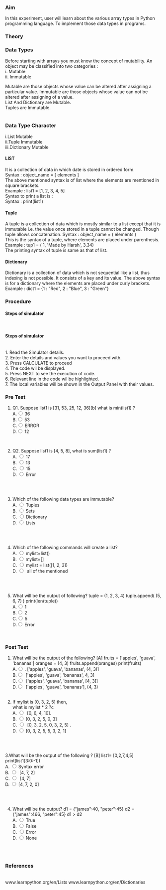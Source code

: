 ### Aim

In this experiment, user will learn about the various array types in Python programming language.
To implement those data types in programs.

### Theory

 <h3>Data Types</h3>
                     Before starting with arrays you must know the concept of mutability.
An object may be classified into two categories :<br>
i. Mutable<br>
ii. Immutable<br>

Mutable are those objects whose value can be altered after assigning a particular value.
Immutable are those objects whose value can not be altered after assigning of a value.<br>
List And Dictionary are Mutable.<br>
Tuples are Immutable.<br><br>

<h3>Data Type Character</h3>
i.List Mutable<br>
ii.Tuple Immutable<br>
iii.Dictionary Mutable<br>
                    <h4>LIST</h4>It is a collection of data in which date is stored in ordered form.<br>
                    Syntax : object_name = [ elements ]<br>
                    The above mentioned syntax is of list where the elements are mentioned in square brackets.<br>
                    Example : list1 = [1, 2, 3, 4, 5]<br>
                    Syntax to print a list is :<br>
                     Syntax : print(list1)<br>
                    <h4>Tuple</h4>A tuple is a collection of data which is mostly similar to a list except that it is immutable i.e. the value once stored in a tuple cannot be changed. Though tuple allows concatenation.
                    Syntax : object_name = ( elements ) <br>
                    This is the syntax of a tuple, where elements are placed under parenthesis.<br>
                    Example : tup1 = ( 1, 'Made by Harsh', 3.34)<br>
                    The printing syntax of tuple is same as that of list.<br>
 <h4>Dictionary</h4>Dictionary is a collection of data which is not sequential like a list, thus indexing is not possible.
It consists of a key and its value.
The above syntax is for a dictionary where the elements are placed under curly brackets.<br>
Example : dict1 = {1 : "Red", 2 : "Blue", 3 : "Green"}<br>

### Procedure

<h4>Steps of simulator </h4><br>
                        <h4>Steps of simulator </h4><br>
                        1.&nbsp;Read the Simulator details.<br>
                        2.&nbsp;Enter the details and values you want to proceed with. <br>
                        3.&nbsp;Press CALCULATE to proceed<br>
                        4.&nbsp;The code wil be displayed. <br>
                        5.&nbsp;Press NEXT to see the execution of code. <br>
                        6.&nbsp;Relevant line in the code wil be highlighted. <br>
                        7.&nbsp;The local variables will be shown in the Output Panel with their values.<br>
                    
### Pre Test

1. Q1. Suppose list1 is [31, 53, 25, 12, 36][b]
   what is min(list1) ?
   <br>
   A.<input type="radio" name="but" id="rb11" onclick="click1();">&nbsp;36
   <br>
   B.<input type="radio" name="but" id="rb12" onclick="click1();">&nbsp;53
   <br>
   C.<input type="radio" name="but" id="rb13" onclick="click1();">&nbsp;ERROR
   <br>
   D.<input type="radio" name="but" id="rb14" onclick="click1();">&nbsp;12
   <br>
   <p id = "p1"></p>
   <br>
2. Q2. Suppose list1 is [4, 5, 8], what is sum(list1) ?
   <br>
   A. <input type="radio" name="but2" id="rb21" onclick="click2();">&nbsp;17
   <br>
   B. <input type="radio" name="but2" id="rb22" onclick="click2();">&nbsp;13
   <br>
   C. <input type="radio" name="but2" id="rb23" onclick="click2();">&nbsp;15
   <br>
   D. <input type="radio" name="but2" id="rb24" onclick="click2();">&nbsp;Error
   <br><br>
   <p id = "p2"></p>
   <br>

3. Which of the following data types are immutable?
   <br>
   A. <input type="radio" name="but4" id="rb41" onclick="click4();">&nbsp;Tuples
   <br>
   B. <input type="radio" name="but4" id="rb42" onclick="click4();">&nbsp;Sets
   <br>
   C. <input type="radio" name="but4" id="rb43" onclick="click4();">&nbsp;Dictionary
   <br>
   D. <input type="radio" name="but4" id="rb44" onclick="click4();">&nbsp;Lists
   <br><br>
   <p id = "p4"></p>
   <br>
4. Which of the following commands will create a list?
   <br>
   A. <input type="radio" name="but3" id="rb31" onclick="click3();">&nbsp;mylist=list()
   <br>
   B. <input type="radio" name="but3" id="rb32" onclick="click3();">&nbsp;mylist=[]
   <br>
   C. <input type="radio" name="but3" id="rb33" onclick="click3();">&nbsp;mylist = list([1, 2, 3])
   <br>
   D. <input type="radio" name="but3" id="rb34" onclick="click3();">&nbsp; all of the mentioned
   <br><br>
   <p id = "p3"></p>
   <br>
5. What will be the output of following?
   tuple = (1, 2, 3, 4)
   tuple.append( (5, 6, 7) )
   print(len(tuple))
   <br>
   A.<input type="radio" name="but" id="rb11" onclick="click1();">&nbsp;1
   <br>
   B.<input type="radio" name="but" id="rb12" onclick="click1();">&nbsp;2
   <br>
   C.<input type="radio" name="but" id="rb13" onclick="click1();">&nbsp;5
   <br>
   D.<input type="radio" name="but" id="rb14" onclick="click1();">&nbsp;Error
   <br>
   <p id = "p1"></p>
   <br>

### Post Test

1. What will be the output of the following? [A]
   fruits = ['apples', 'guava', 'bananas']
   oranges = (4, 3)
   fruits.append(oranges)
   print(fruits)
   <br>
   A.<input type="radio" name="but" id="rb11" onclick="click1();">&nbsp;. ['apples', 'guava', 'bananas', (4, 3)]
   <br>
   B.<input type="radio" name="but" id="rb12" onclick="click1();">&nbsp; ['apples', 'guava', 'bananas', 4, 3]
   <br>
   C.<input type="radio" name="but" id="rb13" onclick="click1();">&nbsp; ['apples', 'guava', 'bananas', [4, 3]]
   <br>
   D.<input type="radio" name="but" id="rb14" onclick="click1();">&nbsp; ['apples', 'guava', 'bananas'], (4, 3)
   <br>
   <p id = "p1"></p>
   <br>
2. If mylist is [0, 3, 2, 5] then,  
    what is mylist \* 2 ?c
   <br>
   A. <input type="radio" name="but2" id="rb21" onclick="click2();">&nbsp; [0, 6, 4, 10].
   <br>
   B. <input type="radio" name="but2" id="rb22" onclick="click2();">&nbsp;[0, 3, 2, 5, 0, 3]
   <br>
   C. <input type="radio" name="but2" id="rb23" onclick="click2();">&nbsp; [0, 3, 2, 5, 0, 3, 2, 5] .
   <br>
   D. <input type="radio" name="but2" id="rb24" onclick="click2();">&nbsp;[0, 3, 2, 5, 5, 3, 2, 1]
   <br><br>
   <p id = "p2"></p>
   <br>

3.What will be the output of the following ? [B]
list1= [0,2,7,4,5]
print(list1[3:0:-1])
<br>
A. <input type="radio" name="but4" id="rb41" onclick="click4();">&nbsp;Syntax error
<br>
B. <input type="radio" name="but4" id="rb42" onclick="click4();">&nbsp; [4, 7, 2]
<br>
C. <input type="radio" name="but4" id="rb43" onclick="click4();">&nbsp; [4, 7]
<br>
D. <input type="radio" name="but4" id="rb44" onclick="click4();">&nbsp;[4, 7, 2, 0]
<br><br>
<p id = "p4"></p>
<br>

4.  What will be the output?
    d1 = {"james":40, "peter":45}
    d2 = {"james":466, "peter":45}
    d1 > d2
    <br>
    A. <input type="radio" name="but3" id="rb31" onclick="click3();">&nbsp;True
    <br>
    B. <input type="radio" name="but3" id="rb32" onclick="click3();">&nbsp;False
    <br>
    C. <input type="radio" name="but3" id="rb33" onclick="click3();">&nbsp;Error
    <br>
    D. <input type="radio" name="but3" id="rb34" onclick="click3();">&nbsp;None
    <br><br>
    <p id = "p3"></p>
    <br>

### References

<p style="font-size:100%; margin-top:2%">
                        <br>
                       www.learnpython.org/en/Lists
                        www.learnpython.org/en/Dictionaries
